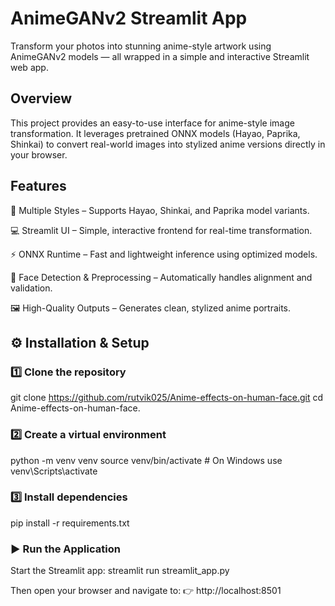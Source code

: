 # AnimeGANv2 Streamlit App

Transform your photos into stunning anime-style artwork using AnimeGANv2 models — all wrapped in a simple and interactive Streamlit web app.

## Overview

This project provides an easy-to-use interface for anime-style image transformation. It leverages pretrained ONNX models (Hayao, Paprika, Shinkai) to convert real-world images into stylized anime versions directly in your browser.

## Features

🧩 Multiple Styles – Supports Hayao, Shinkai, and Paprika model variants.

💻 Streamlit UI – Simple, interactive frontend for real-time transformation.

⚡ ONNX Runtime – Fast and lightweight inference using optimized models.

🧍 Face Detection & Preprocessing – Automatically handles alignment and validation.

🖼️ High-Quality Outputs – Generates clean, stylized anime portraits.

## ⚙️ Installation & Setup
### 1️⃣ Clone the repository
git clone https://github.com/rutvik025/Anime-effects-on-human-face.git
cd Anime-effects-on-human-face.

### 2️⃣ Create a virtual environment
python -m venv venv
source venv/bin/activate   # On Windows use venv\Scripts\activate

### 3️⃣ Install dependencies
pip install -r requirements.txt

### ▶️ Run the Application
Start the Streamlit app:
streamlit run streamlit_app.py

Then open your browser and navigate to:
👉 http://localhost:8501